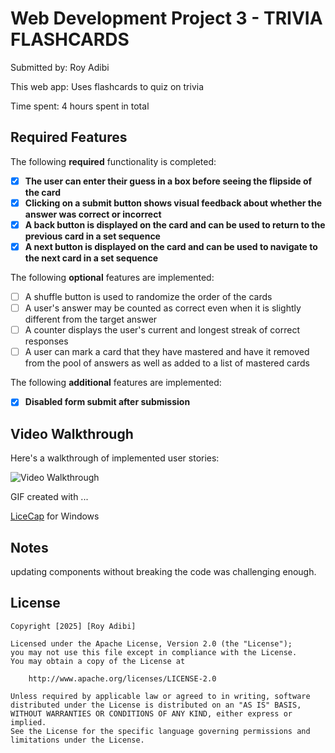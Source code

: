 # Web Development Project 3 - TRIVIA FLASHCARDS

Submitted by: Roy Adibi

This web app: Uses flashcards to quiz on trivia

Time spent: 4 hours spent in total

## Required Features

The following **required** functionality is completed:

- [x] **The user can enter their guess in a box before seeing the flipside of the card**
- [x] **Clicking on a submit button shows visual feedback about whether the answer was correct or incorrect**
- [x] **A back button is displayed on the card and can be used to return to the previous card in a set sequence**
- [x] **A next button is displayed on the card and can be used to navigate to the next card in a set sequence**

The following **optional** features are implemented:

- [ ] A shuffle button is used to randomize the order of the cards
- [ ] A user's answer may be counted as correct even when it is slightly different from the target answer
- [ ] A counter displays the user's current and longest streak of correct responses
- [ ] A user can mark a card that they have mastered and have it removed from the pool of answers as well as added to a list of mastered cards

The following **additional** features are implemented:

- [x] **Disabled form submit after submission**

## Video Walkthrough

Here's a walkthrough of implemented user stories:

<img src='https://imgur.com/a/UzObkpn' title='Video Walkthrough' width='' alt='Video Walkthrough' />

<!-- Replace this with whatever GIF tool you used! -->

GIF created with ...

[LiceCap](https://www.cockos.com/licecap/) for Windows

## Notes

updating components without breaking the code was challenging enough.

## License

    Copyright [2025] [Roy Adibi]

    Licensed under the Apache License, Version 2.0 (the "License");
    you may not use this file except in compliance with the License.
    You may obtain a copy of the License at

        http://www.apache.org/licenses/LICENSE-2.0

    Unless required by applicable law or agreed to in writing, software
    distributed under the License is distributed on an "AS IS" BASIS,
    WITHOUT WARRANTIES OR CONDITIONS OF ANY KIND, either express or implied.
    See the License for the specific language governing permissions and
    limitations under the License.

